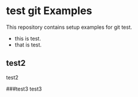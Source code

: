 # test git Examples

This repository contains setup examples for git test.

* this is test.
* that is test.

## test2
test2

###test3
test3

